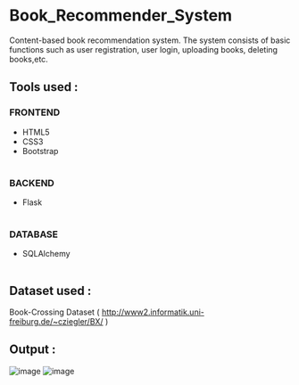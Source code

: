 # Book_Recommender_System
Content-based book recommendation system.
The system consists of basic functions such as user registration, user login, uploading books, deleting books,etc.


## Tools used :
### FRONTEND
<table>
<ul>
<li>HTML5</li>
<li>CSS3</li>
<li>Bootstrap</li>
</ul>
</table>

### BACKEND
<table>
<ul>
  <li>Flask</li>
</ul>
</table>

### DATABASE
<table>
<ul>
  <li>SQLAlchemy</li>
</ul>
</table>

## Dataset used :
Book-Crossing Dataset ( http://www2.informatik.uni-freiburg.de/~cziegler/BX/ )


## Output :
![image](https://user-images.githubusercontent.com/40735736/198980441-fc23fee7-4dee-4c02-ae9f-8445d7118bc3.png)
![image](https://user-images.githubusercontent.com/40735736/198980522-60ce9ad9-bf87-44d1-a38f-915dc42effd9.png)
